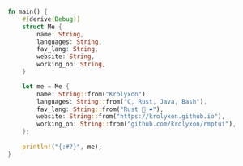 ```rust
fn main() {
    #[derive(Debug)]
    struct Me {
        name: String,
        languages: String,
        fav_lang: String,
        website: String,
        working_on: String,
    }

    let me = Me {
        name: String::from("Krolyxon"),
        languages: String::from("C, Rust, Java, Bash"),
        fav_lang: String::from("Rust 🦀 ❤️"),
        website: String::from("https://krolyxon.github.io"),
        working_on: String::from("github.com/krolyxon/rmptui"),
    };
    
    println!("{:#?}", me);
}
```


<!-- <div> -->
<!--     <img src="https://github-readme-stats.vercel.app/api?username=krolyxon&show_icons=true&hide_border=true&bg_color=181825&text_color=cdd6f4&icon_color=f5c2e7&hide_title=true&include_all_commits=true&count_private=true&ring_color=f5c2e7&border_radius=8" style="margin-bottom: 20px;" /> -->
<!-- </div> -->
